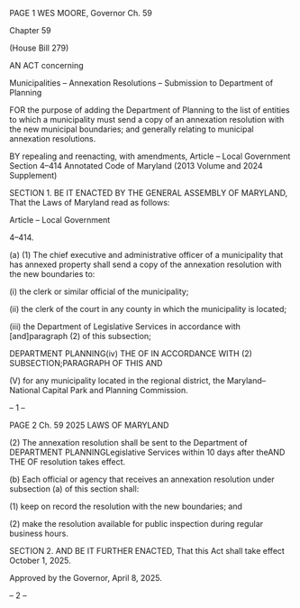 PAGE 1
WES MOORE, Governor Ch. 59

Chapter 59

(House Bill 279)

AN ACT concerning

Municipalities – Annexation Resolutions – Submission to Department of
Planning

FOR the purpose of adding the Department of Planning to the list of entities to which a
municipality must send a copy of an annexation resolution with the new municipal
boundaries; and generally relating to municipal annexation resolutions.

BY repealing and reenacting, with amendments,
Article – Local Government
Section 4–414
Annotated Code of Maryland
(2013 Volume and 2024 Supplement)

SECTION 1. BE IT ENACTED BY THE GENERAL ASSEMBLY OF MARYLAND,
That the Laws of Maryland read as follows:

Article – Local Government

4–414.

(a) (1) The chief executive and administrative officer of a municipality that
has annexed property shall send a copy of the annexation resolution with the new
boundaries to:

(i) the clerk or similar official of the municipality;

(ii) the clerk of the court in any county in which the municipality is
located;

(iii) the Department of Legislative Services in accordance with
[and]paragraph (2) of this subsection;

DEPARTMENT PLANNING(iv) THE OF IN ACCORDANCE WITH
(2) SUBSECTION;PARAGRAPH OF THIS AND

(V) for any municipality located in the regional district, the
Maryland–National Capital Park and Planning Commission.

– 1 –

PAGE 2
Ch. 59 2025 LAWS OF MARYLAND

(2) The annexation resolution shall be sent to the Department of
DEPARTMENT PLANNINGLegislative Services within 10 days after theAND THE OF
resolution takes effect.

(b) Each official or agency that receives an annexation resolution under
subsection (a) of this section shall:

(1) keep on record the resolution with the new boundaries; and

(2) make the resolution available for public inspection during regular
business hours.

SECTION 2. AND BE IT FURTHER ENACTED, That this Act shall take effect
October 1, 2025.

Approved by the Governor, April 8, 2025.

– 2 –